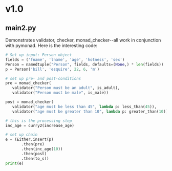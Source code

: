 # v1.0

## main2.py

Demonstrates validator, checker, monad_checker--all work in conjunction with pymonad.  Here is the interesting code:

```python
# Set up input: Person object
fields = ('fname', 'lname', 'age', 'hotness', 'sex')
Person = namedtuple("Person", fields, defaults=(None,) * len(fields))
p = Person('bill', 'esquire', 22, 6, 'm')

# set up pre- and post-conditions
pre = monad_checker(
   validator("Person must be an adult", is_adult),
   validator("Person must be male", is_male))

post = monad_checker(
   validator("age must be less than 45", lambda p: less_than(45)),
   validator("age must be greater than 10", lambda p: greater_than(10)))

# this is the processing step
inc_age = curry2(increase_age)

# set up chain
e = (Either.insert(p)
       .then(pre)
       .then(inc_age(10))
       .then(post)
       .then(to_s))
print(e)

```
